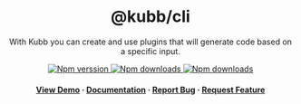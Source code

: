 <div align="center">

  <!-- <img src="assets/logo.png" alt="logo" width="200" height="auto" /> -->
  <h1>@kubb/cli</h1>
  
  <p>
   With Kubb you can create and use plugins that will generate code based on a specific input.
  </p>

<!-- Badges -->
<p>
  <a href="https://www.npmjs.com/package/@kubb/cli">
    <img alt="Npm verssion" src="https://img.shields.io/npm/v/@kubb/cli?style=for-the-badge"/>
  </a>
  <a href="https://www.npmjs.com/package/@kubb/cli">
    <img alt="Npm downloads" src="https://img.shields.io/bundlephobia/min/@kubb/cli?style=for-the-badge"/>
  </a>
  <a href="https://www.npmjs.com/package/@kubb/cli">
    <img alt="Npm downloads" src="https://img.shields.io/npm/dm/@kubb/cli?style=for-the-badge"/>
  </a>
</p>
   
<h4>
    <a href="https://codesandbox.io/s/github/stijnvanhulle/kubb/tree/main/examples/simple">View Demo</a>
  <span> · </span>
    <a href="https://kubb.dev/" target="_blank">Documentation</a>
  <span> · </span>
    <a href="https://github.com/stijnvanhulle/kubb/issues/">Report Bug</a>
  <span> · </span>
    <a href="https://github.com/stijnvanhulle/kubb/issues/">Request Feature</a>
  </h4>
</div>

<br />

<!-- About the Project 
## :star2: About the Project

<div align="center"> 
  <img src="assets/screenshot.jpg" alt="screenshot" />
</div>
-->
